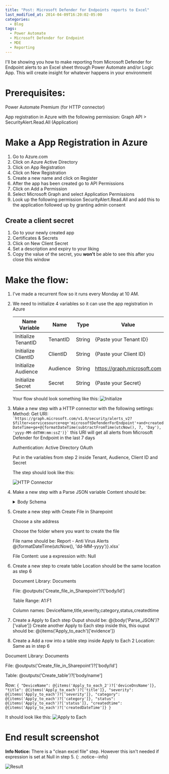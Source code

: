 ```yaml
---
title: "Post: Microsoft Defender for Endpoints reports to Excel"
last_modified_at: 2014-04-09T16:20:02-05:00
categories:
  - Blog
tags:
  - Power Automate
  - Microsoft Defender for Endpoint
  - MDE 
  - Reporting
---
```


I'll be showing you how to make reporting from Microsoft Defender for Endpoint alerts to an Excel sheet through Power Automate and/or Logic App. This will create insight for whatever happens in your environment

# Prerequisites:
Power Automate Premium (for HTTP connector)

App registration in Azure with the following permission:
Graph API > SecurityAlert.Read.All (Application)

# Make a App Registration in Azure
1. Go to Azure.com
2. Click on Azure Active Directory
3. Click on App Registration
4. Click on New Registration
5. Create a new name and click on Register
6. After the app has been created go to API Permissions
7. Click on Add a Permission
8. Select Microsoft Graph and select Application Permissions
9. Look up the following permission SecurityAlert.Read.All and add this to the application followed up by granting admin consent

## Create a client secret
1. Go to your newly created app
2. Certificates & Secrets
3. Click on New Client Secret
4. Set a description and expiry to your liking
5. Copy the value of the secret, you **won't** be able to see this after you close this window

# Make the flow:
1. I've made a recurrent flow so it runs every Monday at 10 AM.
1. We need to initialize 4 variables so it can use the app registration in Azure
   
    | Name Variable | Name  | Type  | Value  |
    | ------------ | ------------ | ------------ | ------------ |
    | Initialize TenantID | TenantID | String | {Paste your Tenant ID} |
    | Initialize ClientID | ClientID | String | {Paste your Client ID} |
    | Initialize Audience | Audience | String | https://graph.microsoft.com |
    | Initialize Secret |  Secret | String | {Paste your Secret} |

    Your flow should look something like this:
    ![Initialize](/assets/images/PA-MDE-alerts-to-Excel/Initialize%20flow.png)

1. Make a new step with a HTTP connector with the following settings:
    Method: Get
    URI: ``` `https://graph.microsoft.com/v1.0/security/alerts_v2?$filter=servicesource+eq+'microsoftDefenderForEndpoint'+and+createdDateTime+ge+@{formatDateTime(subtractFromTime(utcNow(), 7, 'Day'), 'yyyy-MM-ddTHH:mm:ssZ')}` ```
    this URI will get all alerts from Microsoft Defender for Endpoint in the last 7 days

    Authentication: Active Directory OAuth

    Put in the variables from step 2 inside Tenant, Audience, Client ID and Secret

    The step should look like this:
    
    ![HTTP Connector](/assets/images/PA-MDE-alerts-to-Excel/HTTP%20Connector.png)


1. Make a new step with a Parse JSON variable
    Content should be:

    <details>

    <summary>Body Schema</summary>

    `{ "type": "object", "properties": { "statusCode": { "type": "integer" }, "headers": { "type": "object", "properties": { "Transfer-Encoding": { "type": "string" }, "Vary": { "type": "string" }, "Strict-Transport-Security": { "type": "string" }, "request-id": { "type": "string" }, "client-request-id": { "type": "string" }, "x-ms-ags-diagnostic": { "type": "string" }, "OData-Version": { "type": "string" }, "Date": { "type": "string" }, "Content-Type": { "type": "string" }, "Content-Length": { "type": "string" } } }, "body": { "type": "object", "properties": { "@@odata.context": { "type": "string" }, "value": { "type": "array", "items": { "type": "object", "properties": { "id": { "type": "string" }, "providerAlertId": { "type": "string" }, "incidentId": { "type": "string" }, "status": { "type": "string" }, "severity": { "type": "string" }, "classification": {}, "determination": {}, "serviceSource": { "type": "string" }, "detectionSource": { "type": "string" }, "productName": { "type": "string" }, "detectorId": { "type": "string" }, "tenantId": { "type": "string" }, "title": { "type": "string" }, "description": { "type": "string" }, "recommendedActions": { "type": "string" }, "category": { "type": "string" }, "assignedTo": { "type": "string" }, "alertWebUrl": { "type": "string" }, "incidentWebUrl": { "type": "string" }, "actorDisplayName": {}, "threatDisplayName": { "type": "string" }, "threatFamilyName": { "type": "string" }, "mitreTechniques": { "type": "array" }, "createdDateTime": { "type": "string" }, "lastUpdateDateTime": { "type": "string" }, "resolvedDateTime": { "type": "string" }, "firstActivityDateTime": { "type": "string" }, "lastActivityDateTime": { "type": "string" }, "systemTags": { "type": "array" }, "alertPolicyId": {}, "additionalData": {}, "comments": { "type": "array" }, "evidence": { "type": "array", "items": { "type": "object", "properties": { "@@odata.type": { "type": "string" }, "createdDateTime": { "type": "string" }, "verdict": { "type": "string" }, "remediationStatus": { "type": "string" }, "remediationStatusDetails": {}, "roles": { "type": "array" }, "detailedRoles": { "type": "array", "items": { "type": "string" } }, "tags": { "type": "array" }, "firstSeenDateTime": { "type": "string" }, "mdeDeviceId": { "type": "string" }, "azureAdDeviceId": { "type": "string" }, "deviceDnsName": { "type": "string" }, "osPlatform": { "type": "string" }, "osBuild": { "type": "integer" }, "version": { "type": "string" }, "healthStatus": { "type": "string" }, "riskScore": { "type": "string" }, "rbacGroupId": { "type": "integer" }, "rbacGroupName": {}, "onboardingStatus": { "type": "string" }, "defenderAvStatus": { "type": "string" }, "ipInterfaces": { "type": "array", "items": { "type": "string" } }, "vmMetadata": {}, "loggedOnUsers": { "type": "array" }, "detectionStatus": { "type": "string" }, "fileDetails": { "type": "object", "properties": { "sha1": { "type": "string" }, "sha256": { "type": "string" }, "fileName": { "type": "string" }, "filePath": { "type": "string" }, "fileSize": { "type": "integer" }, "filePublisher": {}, "signer": {}, "issuer": {} } } }, "required": [ "@@odata.type", "createdDateTime", "verdict", "remediationStatus", "remediationStatusDetails", "roles", "detailedRoles", "tags", "mdeDeviceId" ] } } }, "required": [ "id", "providerAlertId", "incidentId", "status", "severity", "classification", "determination", "serviceSource", "detectionSource", "productName", "detectorId", "tenantId", "title", "description", "recommendedActions", "category", "assignedTo", "alertWebUrl", "incidentWebUrl", "actorDisplayName", "threatDisplayName", "threatFamilyName", "mitreTechniques", "createdDateTime", "lastUpdateDateTime", "resolvedDateTime", "firstActivityDateTime", "lastActivityDateTime", "systemTags", "alertPolicyId", "additionalData",     "comments", "evidence" ] } } } } } }`

    </details>


1. Create a new step with Create File in Sharepoint

    Choose a site address

    Choose the folder where you want to create the file

    File name should be: Report - Anti Virus Alerts @{formatDateTime(utcNow(), 'dd-MM-yyyy')}.xlsx`

    File Content: use a expression with: Null

1. Create a new step to create table
    Location should be the same location as step 6

    Document Library: Documents

    File:  @outputs('Create_file_in_Sharepoint')?['body/Id'] 

    Table Range: A1:F1

    Column names: DeviceName,title,severity,category,status,createdtime

1. Create a Apply to Each step
   Ouput should be: @{body('Parse_JSON')?['value']}
   Create another Apply to Each step inside this, this ouput should be: @{items('Apply_to_each')['evidence']}

1. Create a Add a row into a table step inside Apply to Each 2
Location: Same as in step 6

Document Library: Documents

File: @outputs('Create_file_in_Sharepoint')?['body/Id']

Table: @outputs('Create_table')?['body/name']

Row:
`{
  "DeviceName": @{items('Apply_to_each_2')?['deviceDnsName']},
  "title": @{items('Apply_to_each')?['title']},
  "severity": @{items('Apply_to_each')?['severity']},
  "category": @{items('Apply_to_each')?['category']},
  "status": @{items('Apply_to_each')?['status']},
  "createdtime": @{items('Apply_to_each')?['createdDateTime']}
}
`

It should look like this: 
![Apply to Each](/assets/images/PA-MDE-alerts-to-Excel/Apply%20to%20Each.png)


# End result screenshot

**Info Notice:** There is a "clean excel file" step. However this isn't needed if expression is set at Null in step 5.
{: .notice--info}

![Result](/assets/images/PA-MDE-alerts-to-Excel/Result%20Flow.png)